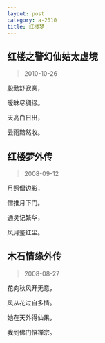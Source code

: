 ```yaml
---
layout: post
category: a-2010
title: 红楼梦
---
```


## 红楼之警幻仙姑太虚境 ##

> 2010-10-26

殷勤舒寂寞，

暧昧尽绸缪。

天高白日出，

云雨黯然收。

## 红楼梦外传 ##

> 2008-09-12

月照僧边影，

僧推月下门。

通灵记繁华，

风月鉴红尘。

## 木石情缘外传 ##

> 2008-08-27

花向秋风开无意，

风从花过自多情。 

她在天外得仙果，
 
我到佛门悟禅宗。
